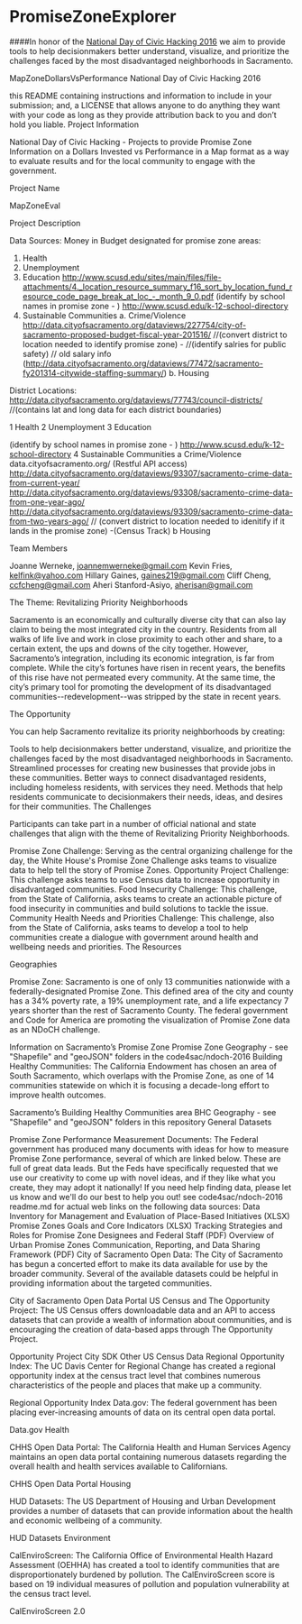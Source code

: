 # PromiseZoneExplorer

####In honor of the [National Day of Civic Hacking 2016](https://www.codeforamerica.org/events/national-day-2016) we aim to provide tools to help decisionmakers better understand, visualize, and prioritize the challenges faced by the most disadvantaged neighborhoods in Sacramento.

MapZoneDollarsVsPerformance
National Day of Civic Hacking 2016

this README containing instructions and information to include in your submission; and, a LICENSE that allows anyone to do anything they want with your code as long as they provide attribution back to you and don’t hold you liable. Project Information

National Day of Civic Hacking - Projects to provide Promise Zone Information on a Dollars Invested vs Performance in a Map format as a way to evaluate results and for the local community to engage with the government.

Project Name

MapZoneEval

Project Description
 
Data Sources:
Money in Budget designated for promise zone areas:
  1. Health
  2. Unemployment
  3. Education
       http://www.scusd.edu/sites/main/files/file-attachments/4._location_resource_summary_f16_sort_by_location_fund_resource_code_page_break_at_loc_-_month_9_0.pdf
  (identify by school names in promise zone - )
    http://www.scusd.edu/k-12-school-directory
  4. Sustainable Communities
    a. Crime/Violence
  http://data.cityofsacramento.org/dataviews/227754/city-of-sacramento-proposed-budget-fiscal-year-201516/
  //(convert district to location needed to identify promise zone) - 
  //(identify salries for public safety)
  // old salary info (http://data.cityofsacramento.org/dataviews/77472/sacramento-fy201314-citywide-staffing-summary/)
    b. Housing

District Locations: 
  http://data.cityofsacramento.org/dataviews/77743/council-districts/ 
  //(contains lat and long data for each district boundaries)


1 Health
2 Unemployment
3 Education
 
  (identify by school names in promise zone - )
  http://www.scusd.edu/k-12-school-directory
4 Sustainable Communities
  a Crime/Violence
    data.cityofsacramento.org/ (Restful API access)
      http://data.cityofsacramento.org/dataviews/93307/sacramento-crime-data-from-current-year/  
      http://data.cityofsacramento.org/dataviews/93308/sacramento-crime-data-from-one-year-ago/
      http://data.cityofsacramento.org/dataviews/93309/sacramento-crime-data-from-two-years-ago/
      // (convert district to location needed to idenitify if it lands in the promise zone) -(Census Track)
  b Housing



Team Members

Joanne Werneke, joannemwerneke@gmail.com 
Kevin Fries, kelfink@yahoo.com 
Hillary Gaines, gaines219@gmail.com 
Cliff Cheng, ccfcheng@gmail.com 
Aheri Stanford-Asiyo, aherisan@gmail.com

The Theme: Revitalizing Priority Neighborhoods

Sacramento is an economically and culturally diverse city that can also lay claim to being the most integrated city in the country. Residents from all walks of life live and work in close proximity to each other and share, to a certain extent, the ups and downs of the city together. However, Sacramento’s integration, including its economic integration, is far from complete. While the city’s fortunes have risen in recent years, the benefits of this rise have not permeated every community. At the same time, the city’s primary tool for promoting the development of its disadvantaged communities--redevelopment--was stripped by the state in recent years.

The Opportunity

You can help Sacramento revitalize its priority neighborhoods by creating:

Tools to help decisionmakers better understand, visualize, and prioritize the challenges faced by the most disadvantaged neighborhoods in Sacramento. Streamlined processes for creating new businesses that provide jobs in these communities. Better ways to connect disadvantaged residents, including homeless residents, with services they need. Methods that help residents communicate to decisionmakers their needs, ideas, and desires for their communities. The Challenges

Participants can take part in a number of official national and state challenges that align with the theme of Revitalizing Priority Neighborhoods.

Promise Zone Challenge: Serving as the central organizing challenge for the day, the White House's Promise Zone Challenge asks teams to visualize data to help tell the story of Promise Zones. Opportunity Project Challenge: This challenge asks teams to use Census data to increase opportunity in disadvantaged communities. Food Insecurity Challenge: This challenge, from the State of California, asks teams to create an actionable picture of food insecurity in communities and build solutions to tackle the issue. Community Health Needs and Priorities Challenge: This challenge, also from the State of California, asks teams to develop a tool to help communities create a dialogue with government around health and wellbeing needs and priorities. The Resources

Geographies

Promise Zone: Sacramento is one of only 13 communities nationwide with a federally-designated Promise Zone. This defined area of the city and county has a 34% poverty rate, a 19% unemployment rate, and a life expectancy 7 years shorter than the rest of Sacramento County. The federal government and Code for America are promoting the visualization of Promise Zone data as an NDoCH challenge.

Information on Sacramento’s Promise Zone Promise Zone Geography - see "Shapefile" and "geoJSON" folders in the code4sac/ndoch-2016 Building Healthy Communities: The California Endowment has chosen an area of South Sacramento, which overlaps with the Promise Zone, as one of 14 communities statewide on which it is focusing a decade-long effort to improve health outcomes.

Sacramento’s Building Healthy Communities area BHC Geography - see "Shapefile" and "geoJSON" folders in this repository General Datasets

Promise Zone Performance Measurement Documents: The Federal government has produced many documents with ideas for how to measure Promise Zone performance, several of which are linked below. These are full of great data leads. But the Feds have specifically requested that we use our creativity to come up with novel ideas, and if they like what you create, they may adopt it nationally! If you need help finding data, please let us know and we'll do our best to help you out! see code4sac/ndoch-2016 readme.md for actual web links on the following data sources: Data Inventory for Management and Evaluation of Place-Based Initiatives (XLSX) Promise Zones Goals and Core Indicators (XLSX) Tracking Strategies and Roles for Promise Zone Designees and Federal Staff (PDF) Overview of Urban Promise Zones Communication, Reporting, and Data Sharing Framework (PDF) City of Sacramento Open Data: The City of Sacramento has begun a concerted effort to make its data available for use by the broader community. Several of the available datasets could be helpful in providing information about the targeted communities.

City of Sacramento Open Data Portal US Census and The Opportunity Project: The US Census offers downloadable data and an API to access datasets that can provide a wealth of information about communities, and is encouraging the creation of data-based apps through The Opportunity Project.

Opportunity Project City SDK Other US Census Data Regional Opportunity Index: The UC Davis Center for Regional Change has created a regional opportunity index at the census tract level that combines numerous characteristics of the people and places that make up a community.

Regional Opportunity Index Data.gov: The federal government has been placing ever-increasing amounts of data on its central open data portal.

Data.gov Health

CHHS Open Data Portal: The California Health and Human Services Agency maintains an open data portal containing numerous datasets regarding the overall health and health services available to Californians.

CHHS Open Data Portal Housing

HUD Datasets: The US Department of Housing and Urban Development provides a number of datasets that can provide information about the health and economic wellbeing of a community.

HUD Datasets Environment

CalEnviroScreen: The California Office of Environmental Health Hazard Assessment (OEHHA) has created a tool to identify communities that are disproportionately burdened by pollution. The CalEnviroScreen score is based on 19 individual measures of pollution and population vulnerability at the census tract level.

CalEnviroScreen 2.0
